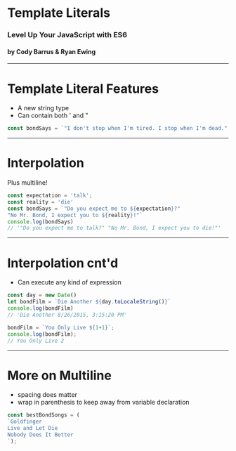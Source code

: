 # Template Literals
### Level Up Your JavaScript with ES6
#### by Cody Barrus & Ryan Ewing

---

# Template Literal Features

- A new string type
- Can contain both ' and "

```JavaScript
const bondSays = `"I don't stop when I'm tired. I stop when I'm dead." - James Bond`
```

---

# Interpolation
Plus multiline!

```JavaScript
const expectation = 'talk';
const reality = 'die'
const bondSays = `"Do you expect me to ${expectation}?"
"No Mr. Bond, I expect you to ${reality}!"`
console.log(bondSays)
// '"Do you expect me to talk?" "No Mr. Bond, I expect you to die!"'
```

---

# Interpolation cnt'd

- Can execute any kind of expression

```JavaScript
const day = new Date()
let bondFilm = `Die Another ${day.toLocaleString()}`
console.log(bondFilm)
// 'Die Another 8/26/2015, 3:15:20 PM'

bondFilm = `You Only Live ${1+1}`;
console.log(bondFilm);
// You Only Live 2
```

---

# More on Multiline

- spacing does matter
- wrap in parenthesis to keep away from variable declaration

```JavaScript
const bestBondSongs = (
`Goldfinger
Live and Let Die
Nobody Does It Better
`);
```

